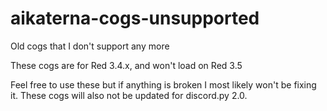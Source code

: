 # aikaterna-cogs-unsupported
Old cogs that I don't support any more

These cogs are for Red 3.4.x, and won't load on Red 3.5

Feel free to use these but if anything is broken I most likely won't be fixing it. These cogs will also not be updated for discord.py 2.0.
